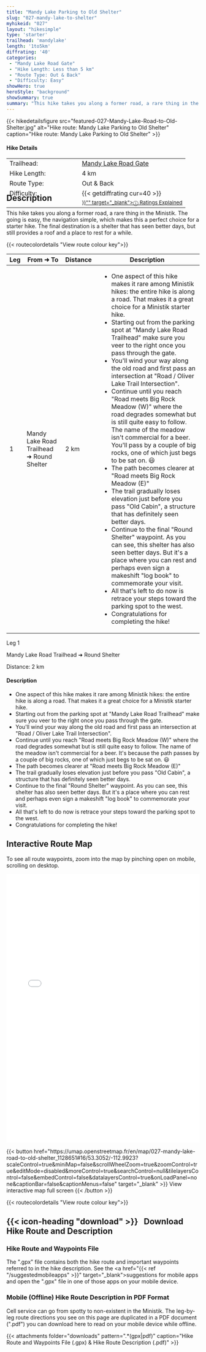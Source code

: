 ```yaml
---
title: "Mandy Lake Parking to Old Shelter"
slug: "027-mandy-lake-to-shelter"
myhikeid: "027"
layout: "hikesimple"
type: 'starter'
trailhead: 'mandylake'
length: '1to5km'
diffrating: '40'
categories:
 - "Mandy Lake Road Gate"
 - "Hike Length: Less than 5 km"
 - "Route Type: Out & Back"
 - "Difficulty: Easy"
showHero: true
heroStyle: "background"
showSummary: true
summary: "This hike takes you along a former road, a rare thing in the Ministik. The going is easy, the navigation simple, which makes this a perfect choice for a starter hike. The final destination is a shelter that has seen better days, but still provides a roof and a place to rest for a while."
---
```

<div class="flex flex-col text-surface shadow-secondary-1 dark:bg-surface-dark dark:text-white max-w-max lg:flex-row h-auto" style=margin-bottom:-100px;>
{{< hikedetailsfigure 
    src="featured-027-Mandy-Lake-Road-to-Old-Shelter.jpg"
    alt="Hike route: Mandy Lake Parking to Old Shelter"
    caption="Hike route: Mandy Lake Parking to Old Shelter"
>}}
  <div class="flex flex-col justify-start pl-5 lg:w-1/2 sm:pb-7">
    <h4 class="text-xl font-large mt-4">Hike Details</h4>
      <table width=100% class="w-full">
      <tbody>
        <tr>
          <td valign="top" width="40%" class="my-4 text-base">Trailhead:</td>
          <td valign="top" style="padding-left: 10px;" class="my-4 text-base"><a href="/trailheads/mandy-lake-road/" target="_blank">Mandy Lake Road Gate</a></td>
        </tr>
        <tr>
          <td valign="top" width="40%" class="my-4 text-base">Hike Length:</td>
          <td valign="top" style="padding-left: 10px;" class="my-4 text-base">4 km</td>
        </tr>
        <tr>
          <td valign="top" width="40%" class="mb-2 text-base">Route Type:</td>
          <td valign="top" style="padding-left: 10px;" class="mb-2 text-base">Out & Back</td>
        </tr>
        <tr>
          <td valign="top" width="40%" class="mb-2 text-base" rowspan="2">Difficulty:</td>
          <td valign="top" style="padding-left: 10px;" class="text-base">{{< getdiffrating cur=40 >}}</td>
        </tr>
        <tr>
        <td valign="top" style="padding-left: 10px;" class="mb-2 text-base"><sup><a href="{{< ref "/ratingsexplained" >}}"" target="_blank">&#9432; Ratings Explained</a></sup></td>
        </tr>
      </tbody>
      </table>
    </p>
  </div>
</div>


<p>&nbsp;</p>

## Description

This hike takes you along a former road, a rare thing in the Ministik. The going is easy, the navigation simple, which makes this a perfect choice for a starter hike. The final destination is a shelter that has seen better days, but still provides a roof and a place to rest for a while.

{{< routecolordetails "View route colour key">}}
</br>
<!-- TABLE: visible on md+ screens -->
<div class="overflow-x-auto hidden lg:block not-prose">
  <table class="min-w-full divide-y divide-gray-200">
    <thead class="bg-gray-50">
      <tr>
        <th scope="col" class="px-6 py-3 text-center text-base font-bold text-white uppercase tracking-wider bg-gray-700">Leg</th>
        <th scope="col" class="px-6 py-3 text-center text-base font-bold text-gray-700 uppercase tracking-wider">From ➜ To</th>
        <th scope="col" class="px-6 py-3 text-center text-base font-bold text-gray-700 uppercase tracking-wider">Distance</th>
        <th scope="col" class="px-6 py-3 text-center text-base font-bold text-gray-700 uppercase tracking-wider">Description</th>
      </tr>
    </thead>
    <tbody class="bg-white divide-y divide-gray-200">
      <tr class="align-top">
        <td class="brown-leg-header text-center">1</td>
        <td class="px-6 py-4 text-base text-gray-700">Mandy Lake Road Trailhead ➜ Round Shelter</td>
        <td class="px-6 py-4 text-base font-bold text-gray-700 text-center">2 km</td>
        <td class="px-6 py-4 text-base text-gray-700" style="padding-left: 1em;">
          <ul class="tight-list">
            <li>One aspect of this hike makes it rare among Ministik hikes: the entire hike is along a road. That makes it a great choice for a Ministik starter hike.</li>
            <li>Starting out from the parking spot at "Mandy Lake Road Trailhead" make sure you veer to the right once you pass through the gate.</li>
            <li>You'll wind your way along the old road and first pass an intersection at "Road / Oliver Lake Trail Intersection".</li>
            <li>Continue until you reach "Road meets Big Rock Meadow (W)" where the road degrades somewhat but is still quite easy to follow. The name of the meadow isn't commercial for a beer. You'll pass by a couple of big rocks, one of which just begs to be sat on. 😃</li>
            <li>The path becomes clearer at "Road meets Big Rock Meadow (E)"</li>
            <li>The trail gradually loses elevation just before you pass "Old Cabin", a structure that has definitely seen better days.</li>
            <li>Continue to the final "Round Shelter" waypoint. As you can see, this shelter has also seen better days. But it's a place where you can rest and perhaps even sign a makeshift "log book" to commemorate your visit.</li>
            <li>All that's left to do now is retrace your steps toward the parking spot to the west. </li>
            <li>Congratulations for completing the hike!</li>
          </ul>
        </td>
      </tr>
    </tbody>
  </table>
</div>

<!-- CARDS: visible only on small screens -->
<div class="block lg:hidden space-y-4">
  <!-- Card 1 -->
  <div class="border rounded-lg shadow-md">
    <div class="brown-leg-header text-center py-1 font-bold text-white">Leg 1</div>
    <div class="p-4 space-y-2">
      <p class="-mt-4 text-center text-lg text-gray-700">Mandy Lake Road Trailhead ➜ Round Shelter</p>
      <p class="text-center text-base font-bold text-gray-700">Distance: 2 km</p>
      <h4 class="text-base font-semibold">Description</h4>
      <ul class="text-base text-gray-700 tight-list">
        <li>One aspect of this hike makes it rare among Ministik hikes: the entire hike is along a road. That makes it a great choice for a Ministik starter hike.</li>
        <li>Starting out from the parking spot at "Mandy Lake Road Trailhead" make sure you veer to the right once you pass through the gate.</li>
        <li>You'll wind your way along the old road and first pass an intersection at "Road / Oliver Lake Trail Intersection".</li>
        <li>Continue until you reach "Road meets Big Rock Meadow (W)" where the road degrades somewhat but is still quite easy to follow. The name of the meadow isn't commercial for a beer. It's because the path passes by a couple of big rocks, one of which just begs to be sat on. 😃</li>
        <li>The path becomes clearer at "Road meets Big Rock Meadow (E)"</li>
        <li>The trail gradually loses elevation just before you pass "Old Cabin", a structure that has definitely seen better days.</li>
        <li>Continue to the final "Round Shelter" waypoint. As you can see, this shelter has also seen better days. But it's a place where you can rest and perhaps even sign a makeshift "log book" to commemorate your visit.</li>
        <li>All that's left to do now is retrace your steps toward the parking spot to the west.</li>
        <li>Congratulations for completing the hike!</li>
      </ul>
    </div>
  </div>
</div>


## Interactive Route Map
To see all route waypoints, zoom into the map by pinching open on mobile, scrolling on desktop.

<iframe width="100%" height="700px" frameborder="0" src="//umap.openstreetmap.fr/en/map/027-mandy-lake-road-to-old-shelter_1128651#16/53.3052/-112.9923?scaleControl=true&miniMap=false&scrollWheelZoom=true&zoomControl=true&editMode=disabled&moreControl=true&searchControl=null&tilelayersControl=false&embedControl=false&datalayersControl=true&onLoadPanel=none&captionBar=false&captionMenus=false"></iframe>
<div class="flex justify-center items-center"><p>
{{< button href="https://umap.openstreetmap.fr/en/map/027-mandy-lake-road-to-old-shelter_1128651#16/53.3052/-112.9923?scaleControl=true&miniMap=false&scrollWheelZoom=true&zoomControl=true&editMode=disabled&moreControl=true&searchControl=null&tilelayersControl=false&embedControl=false&datalayersControl=true&onLoadPanel=none&captionBar=false&captionMenus=false" target="_blank" >}}
View interactive map full screen 
{{< /button >}}</p></div>
{{< routecolordetails "View route colour key">}}

## {{< icon-heading "download" >}} &nbsp; Download Hike Route and Description
### Hike Route and Waypoints File
The ".gpx" file contains both the hike route and important waypoints referred to in the hike description. See the <a href="{{< ref "/suggestedmobileapps" >}}" target="_blank">suggestions for mobile apps</a> and open the ".gpx" file in one of those apps on your mobile device. 

### Mobile (Offline) Hike Route Description in PDF Format
Cell service can go from spotty to non-existent in the Ministik. The leg-by-leg route directions you see on this page are duplicated in a PDF document (".pdf") you can download here to read on your mobile device while offline.



{{< attachments folder="downloads" pattern=".*(gpx|pdf)" caption="Hike Route and Waypoints File (.gpx) & Hike Route Description (.pdf)" >}}
